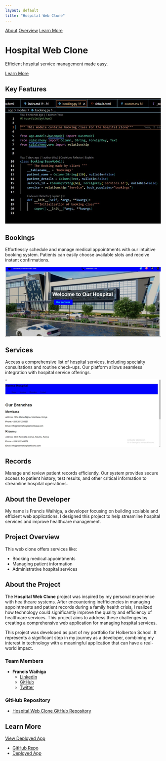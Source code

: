 ```yaml
---
layout: default
title: "Hospital Web Clone"
---
```


<!-- Navigation Bar -->
<nav class="nav-bar">
  <a href="#about">About</a>
  <a href="#overview">Overview</a>
  <a href="#learn-more">Learn More</a>
</nav>

<!-- Cover Image Section -->
<div class="cover-image" style="background-image: url('./assets/images/hospital.jpg');">
  <h1>Hospital Web Clone</h1>
  <p>Efficient hospital service management made easy.</p>
  <a href="#learn-more" class="button">Learn More</a>
</div>

<!-- Key Features Section -->
## Key Features

<div class="feature-container">
  <div class="feature-item">
    <img src="./assets/images/bookings.jpg" alt="Bookings Feature" class="feature-image">
    <h2>Bookings</h2>
    <p>Effortlessly schedule and manage medical appointments with our intuitive booking system. Patients can easily choose available slots and receive instant confirmations.</p>
  </div>

  <div class="feature-item">
    <img src="./assets/images/services.jpg" alt="Services Feature" class="feature-image">
    <h2>Services</h2>
    <p>Access a comprehensive list of hospital services, including specialty consultations and routine check-ups. Our platform allows seamless integration with hospital service offerings.</p>
  </div>

  <div class="feature-item">
    <img src="./assets/images/records.jpg" alt="Records Feature" class="feature-image">
    <h2>Records</h2>
    <p>Manage and review patient records efficiently. Our system provides secure access to patient history, test results, and other critical information to streamline hospital operations.</p>
  </div>
</div>

<!-- About Section -->
## <a id="about"></a>About the Developer

My name is Francis Waihiga, a developer focusing on building scalable and efficient web applications. I designed this project to help streamline hospital services and improve healthcare management.

<!-- Project Overview Section -->
## <a id="overview"></a>Project Overview

This web clone offers services like:

- Booking medical appointments
- Managing patient information
- Administrative hospital services

<!-- About Section -->
## About the Project

The **Hospital Web Clone** project was inspired by my personal experience with healthcare systems. After encountering inefficiencies in managing appointments and patient records during a family health crisis, I realized how technology could significantly improve the quality and efficiency of healthcare services. This project aims to address these challenges by creating a comprehensive web application for managing hospital services.

This project was developed as part of my portfolio for Holberton School. It represents a significant step in my journey as a developer, combining my interest in technology with a meaningful application that can have a real-world impact.

### Team Members

- **Francis Waihiga**
  - [LinkedIn](https://www.linkedin.com/in/francis-waihiga-476198209/)
  - [GitHub](https://github.com/FrancKenya)
  - [Twitter](https://x.com/blueinjil)

### GitHub Repository

- [Hospital Web Clone GitHub Repository](https://github.com/FrancKenya/Hospital_web_Clone1)

<!-- Learn More Section -->
## <a id="learn-more"></a>Learn More

<a href="https://astonishing-gingersnap-390921.netlify.app/" class="button button-green">View Deployed App</a>

- [GitHub Repo](https://github.com/FrancKenya/Hospital_web_Clone1)
- [Deployed App](https://astonishing-gingersnap-390921.netlify.app/)
